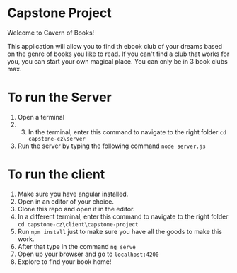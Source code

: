 # Capstone Project

Welcome to Cavern of Books!

This application will allow you to find th ebook club of your dreams based on the genre of books you like to read. If you can't find a club that works for you, you can start your own magical place. You can only be in 3 book clubs max.

# To run the Server
1. Open a terminal
2. 3. In the terminal, enter this command to navigate to the right folder `cd capstone-cz\server`
3. Run the server by typing the following command `node server.js`

# To run the client

1. Make sure you have angular installed.
2. Open in an editor of your choice.
3. Clone this repo and open it in the editor.
4. In a different terminal, enter this command to navigate to the right folder `cd capstone-cz\client\capstone-project`
5. Run `npm install` just to make sure you have all the goods to make this work.
6. After that type in the command `ng serve`
7. Open up your browser and go to `localhost:4200`
8. Explore to find your book home!
